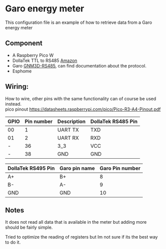 # Garo energy meter

This configuration file is an example of how to retrieve data from a Garo energy meter 

## Component
* A Raspberry Pico W  
* DollaTek TTL to RS485 [Amazon](https://www.amazon.se/DollaTek-RS485-adapter-seriell-niv%C3%A5omvandlare/dp/B07DJ4TGY3)  
* Garo [GNM3D-RS485](https://www.garo.se/sv/produkter/energimatare/energimatare-3-fas-direktmatare/energimatare-3f-modb-rs485), can find documentation about the protocol.
* Esphome

## Wiring:  
How to wire, other pins with the same functionality can of course be used instead.   
pico pinout https://datasheets.raspberrypi.com/pico/Pico-R3-A4-Pinout.pdf  

| GPIO | Pin number |Description | DollaTek RS485 Pin |
|-|-|-|-|
| 00 | 1 | UART TX | TXD |
| 01 | 2 | UART RX | RXD |
| - | 36 | 3_3 | VCC |
| - | 38 | GND | GND |

| DollaTek RS495 Pin | Garo pin name | Garo Pin number|
|-|-|-|
| A+ | B+ | 8 |
| B- | A- | 9 |
| GND | GND | 10 |

## Notes
It does not read all data that is available in the meter but adding more should be fairly simple. 
 
Tried to optimize the reading of registers but Im not sure if its the best way to do it.

